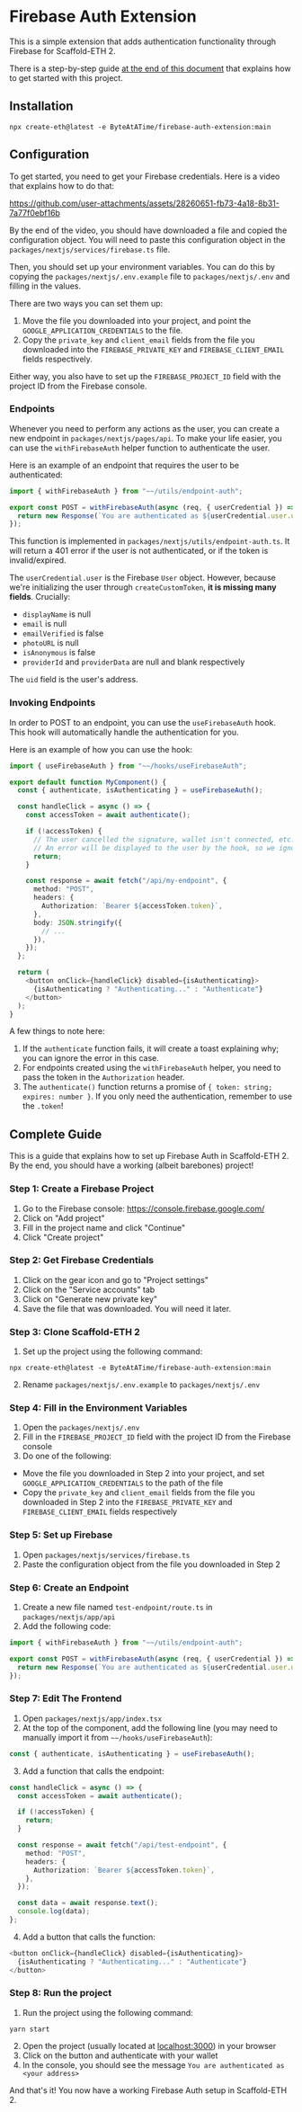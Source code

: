 # Firebase Auth Extension

This is a simple extension that adds authentication functionality through Firebase for Scaffold-ETH 2.

There is a step-by-step guide [at the end of this document](#complete-guide) that explains how to get started with this project.

## Installation

```
npx create-eth@latest -e ByteAtATime/firebase-auth-extension:main
```

## Configuration

To get started, you need to get your Firebase credentials. Here is a video that explains how to do that:

https://github.com/user-attachments/assets/28260651-fb73-4a18-8b31-7a77f0ebf16b

By the end of the video, you should have downloaded a file and copied the configuration object. You will need to paste this configuration object in the `packages/nextjs/services/firebase.ts` file.

Then, you should set up your environment variables. You can do this by copying the `packages/nextjs/.env.example` file to `packages/nextjs/.env` and filling in the values.

There are two ways you can set them up:
1. Move the file you downloaded into your project, and point the `GOOGLE_APPLICATION_CREDENTIALS` to the file.
2. Copy the `private_key` and `client_email` fields from the file you downloaded into the `FIREBASE_PRIVATE_KEY` and `FIREBASE_CLIENT_EMAIL` fields respectively.

Either way, you also have to set up the `FIREBASE_PROJECT_ID` field with the project ID from the Firebase console.

### Endpoints

Whenever you need to perform any actions as the user, you can create a new endpoint in `packages/nextjs/pages/api`. To make your life easier, you can use the `withFirebaseAuth` helper function to authenticate the user.

Here is an example of an endpoint that requires the user to be authenticated:

```typescript
import { withFirebaseAuth } from "~~/utils/endpoint-auth";

export const POST = withFirebaseAuth(async (req, { userCredential }) => {
  return new Response(`You are authenticated as ${userCredential.user.uid}.`, { status: 200 });
});
```

This function is implemented in `packages/nextjs/utils/endpoint-auth.ts`. It will return a 401 error if the user is not authenticated, or if the token is invalid/expired.

The `userCredential.user` is the Firebase `User` object. However, because we're initializing the user through `createCustomToken`, **it is missing many fields**. Crucially:
* `displayName` is null
* `email` is null
* `emailVerified` is false
* `photoURL` is null
* `isAnonymous` is false
* `providerId` and `providerData` are null and blank respectively

The `uid` field is the user's address.

### Invoking Endpoints

In order to POST to an endpoint, you can use the `useFirebaseAuth` hook. This hook will automatically handle the authentication for you.

Here is an example of how you can use the hook:

```typescript
import { useFirebaseAuth } from "~~/hooks/useFirebaseAuth";

export default function MyComponent() {
  const { authenticate, isAuthenticating } = useFirebaseAuth();

  const handleClick = async () => {
    const accessToken = await authenticate();

    if (!accessToken) {
      // The user cancelled the signature, wallet isn't connected, etc.
      // An error will be displayed to the user by the hook, so we ignore it here
      return;
    }

    const response = await fetch("/api/my-endpoint", {
      method: "POST",
      headers: {
        Authorization: `Bearer ${accessToken.token}`,
      },
      body: JSON.stringify({
        // ...
      }),
    });
  };

  return (
    <button onClick={handleClick} disabled={isAuthenticating}>
      {isAuthenticating ? "Authenticating..." : "Authenticate"}
    </button>
  );
}
```

A few things to note here:
1. If the `authenticate` function fails, it will create a toast explaining why; you can ignore the error in this case.
2. For endpoints created using the `withFirebaseAuth` helper, you need to pass the token in the `Authorization` header.
3. The `authenticate()` function returns a promise of `{ token: string; expires: number }`. If you only need the authentication, remember to use the `.token`!

## Complete Guide

This is a guide that explains how to set up Firebase Auth in Scaffold-ETH 2. By the end, you should have a working (albeit barebones) project!

### Step 1: Create a Firebase Project

1. Go to the Firebase console: https://console.firebase.google.com/
2. Click on "Add project"
3. Fill in the project name and click "Continue"
4. Click "Create project"

### Step 2: Get Firebase Credentials

1. Click on the gear icon and go to "Project settings"
2. Click on the "Service accounts" tab
3. Click on "Generate new private key"
4. Save the file that was downloaded. You will need it later.

### Step 3: Clone Scaffold-ETH 2

1. Set up the project using the following command:

```
npx create-eth@latest -e ByteAtATime/firebase-auth-extension:main
```

2. Rename `packages/nextjs/.env.example` to `packages/nextjs/.env`

### Step 4: Fill in the Environment Variables

1. Open the `packages/nextjs/.env`
2. Fill in the `FIREBASE_PROJECT_ID` field with the project ID from the Firebase console
3. Do one of the following:
  * Move the file you downloaded in Step 2 into your project, and set `GOOGLE_APPLICATION_CREDENTIALS` to the path of the file
  * Copy the `private_key` and `client_email` fields from the file you downloaded in Step 2 into the `FIREBASE_PRIVATE_KEY` and `FIREBASE_CLIENT_EMAIL` fields respectively

### Step 5: Set up Firebase

1. Open `packages/nextjs/services/firebase.ts`
2. Paste the configuration object from the file you downloaded in Step 2

### Step 6: Create an Endpoint

1. Create a new file named `test-endpoint/route.ts` in `packages/nextjs/app/api`
2. Add the following code:

```typescript
import { withFirebaseAuth } from "~~/utils/endpoint-auth";

export const POST = withFirebaseAuth(async (req, { userCredential }) => {
  return new Response(`You are authenticated as ${userCredential.user.uid}.`, { status: 200 });
});
```

### Step 7: Edit The Frontend

1. Open `packages/nextjs/app/index.tsx`
2. At the top of the component, add the following line (you may need to manually import it from `~~/hooks/useFirebaseAuth`):

```typescript
const { authenticate, isAuthenticating } = useFirebaseAuth();
```

3. Add a function that calls the endpoint:

```typescript
const handleClick = async () => {
  const accessToken = await authenticate();

  if (!accessToken) {
    return;
  }

  const response = await fetch("/api/test-endpoint", {
    method: "POST",
    headers: {
      Authorization: `Bearer ${accessToken.token}`,
    },
  });

  const data = await response.text();
  console.log(data);
};
```

4. Add a button that calls the function:

```typescript
<button onClick={handleClick} disabled={isAuthenticating}>
  {isAuthenticating ? "Authenticating..." : "Authenticate"}
</button>
```

### Step 8: Run the project

1. Run the project using the following command:

```
yarn start
```

2. Open the project (usually located at [localhost:3000](http://localhost:3000)) in your browser
3. Click on the button and authenticate with your wallet
4. In the console, you should see the message `You are authenticated as <your address>`

And that's it! You now have a working Firebase Auth setup in Scaffold-ETH 2.

